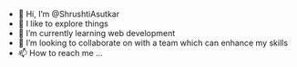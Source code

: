 - 👋 Hi, I’m @ShrushtiAsutkar
- 👀 I like to explore things 
- 🌱 I’m currently learning web development
- 💞️ I’m looking to collaborate on with a team which can enhance my skills
- 📫 How to reach me ...

<!---
ShrushtiAsutkar/ShrushtiAsutkar is a ✨ special ✨ repository because its `README.md` (this file) appears on your GitHub profile.
You can click the Preview link to take a look at your changes.
--->
